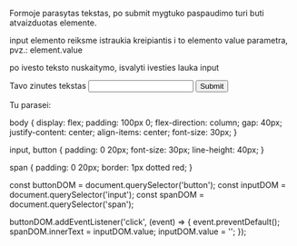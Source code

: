 Formoje parasytas tekstas, po submit mygtuko paspaudimo turi buti atvaizduotas <span> elemente.

input elemento reiksme istraukia kreipiantis i to elemento value parametra, pvz.: element.value

po ivesto teksto nuskaitymo, isvalyti ivesties lauka input

<form>
  <label for="">Tavo zinutes tekstas</label>
  <input type="text" />
  <button type="submit">Submit</button>
</form>
<div>Tu parasei: <span></span></div>

body {
display: flex;
padding: 100px 0;
flex-direction: column;
gap: 40px;
justify-content: center;
align-items: center;
font-size: 30px;
}

input,
button {
padding: 0 20px;
font-size: 30px;
line-height: 40px;
}

span {
padding: 0 20px;
border: 1px dotted red;
}

const buttonDOM = document.querySelector('button');
const inputDOM = document.querySelector('input');
const spanDOM = document.querySelector('span');

buttonDOM.addEventListener('click', (event) => {
event.preventDefault();
spanDOM.innerText = inputDOM.value;
inputDOM.value = '';
});
